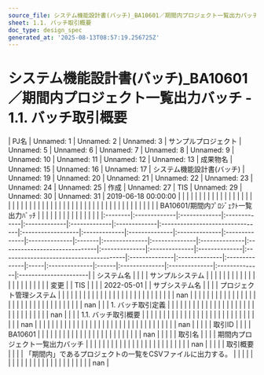 ```yaml
---
source_file: システム機能設計書(バッチ)_BA10601／期間内プロジェクト一覧出力バッチ.xlsx
sheet: 1.1. バッチ取引概要
doc_type: design_spec
generated_at: '2025-08-13T08:57:19.256725Z'
---
```


# システム機能設計書(バッチ)_BA10601／期間内プロジェクト一覧出力バッチ - 1.1. バッチ取引概要

| PJ名     | Unnamed: 1   | Unnamed: 2   | Unnamed: 3   | サンプルプロジェクト   | Unnamed: 5   | Unnamed: 6   | Unnamed: 7                      | Unnamed: 8        | Unnamed: 9   | Unnamed: 10   | Unnamed: 11   | Unnamed: 12   | Unnamed: 13   | 成果物名   | Unnamed: 15   | Unnamed: 16   | Unnamed: 17   | システム機能設計書(バッチ)                | Unnamed: 19   | Unnamed: 20   | Unnamed: 21   | Unnamed: 22                            | Unnamed: 23   | Unnamed: 24   | Unnamed: 25   | 作成   | Unnamed: 27   | TIS   | Unnamed: 29   | Unnamed: 30   | Unnamed: 31   | 2019-06-18 00:00:00   |
|         |              |              |              |              |              |              |                                 |                   |              |               |               |               |               |        |               |               |               |                               |               |               |               |                                        |               |               |               |      |               |       |               |               |               |                       |
|         |              |              |              |              |              |              |                                 |                   |              |               |               |               |               |        |               |               |               | BA10601/期間内ﾌﾟﾛｼﾞｪｸﾄ一覧出力ﾊﾞｯﾁ   |               |               |               |                                        |               |               |               |      |               |       |               |               |               |                       |
|:--------|:-------------|:-------------|:-------------|:-------------|:-------------|:-------------|:--------------------------------|:------------------|:-------------|:--------------|:--------------|:--------------|:--------------|:-------|:--------------|:--------------|:--------------|:------------------------------|:--------------|:--------------|:--------------|:---------------------------------------|:--------------|:--------------|:--------------|:-----|:--------------|:------|:--------------|:--------------|:--------------|:----------------------|
| システム名   |              |              |              | サンプルシステム     |              |              |                                 |                   |              |               |               |               |               |        |               |               |               |                               |               |               |               |                                        |               |               |               | 変更   |               | TIS   |               |               |               | 2022-05-01            |
| サブシステム名 |              |              |              | プロジェクト管理システム |              |              |                                 |                   |              |               |               |               |               |        |               |               |               |                               |               |               |               |                                        |               |               |               |      |               |       |               |               |               | nan                   |
|         |              |              |              |              |              |              |                                 |                   |              |               |               |               |               |        |               |               |               |                               |               |               |               |                                        |               |               |               |      |               |       |               |               |               | nan                   |
|         | 1. バッチ取引定義   |              |              |              |              |              |                                 |                   |              |               |               |               |               |        |               |               |               |                               |               |               |               |                                        |               |               |               |      |               |       |               |               |               | nan                   |
|         |              | 1.1. バッチ取引概要 |              |              |              |              |                                 |                   |              |               |               |               |               |        |               |               |               |                               |               |               |               |                                        |               |               |               |      |               |       |               |               |               | nan                   |
|         |              |              |              |              |              |              |                                 |                   |              |               |               |               |               |        |               |               |               |                               |               |               |               |                                        |               |               |               |      |               |       |               |               |               | nan                   |
|         |              |              | 取引ID         |              |              |              | BA10601                         |                   |              |               |               |               |               |        |               |               |               |                               |               |               |               |                                        |               |               |               |      |               |       |               |               |               | nan                   |
|         |              |              | 取引名          |              |              |              | 期間内プロジェクト一覧出力バッチ                |                   |              |               |               |               |               |        |               |               |               |                               |               |               |               |                                        |               |               |               |      |               |       |               |               |               | nan                   |
|         |              |              | 取引概要         |              |              |              | 「期間内」であるプロジェクトの一覧をCSVファイルに出力する。 |                   |              |               |               |               |               |        |               |               |               |                               |               |               |               |                                        |               |               |               |      |               |       |               |               |               | nan                   |
